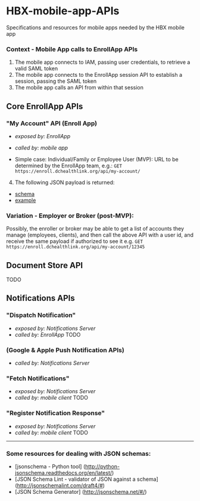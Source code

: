 # HBX-mobile-app-APIs
Specifications and resources for mobile apps needed by the HBX mobile app

### Context - Mobile App calls to EnrollApp APIs
1. The mobile app connects to IAM, passing user credentials, to retrieve a valid SAML token
2. The mobile app connects to the EnrollApp session API to establish a session, passing the SAML token
3. The mobile app calls an API from within that session

## Core EnrollApp APIs

### "My Account" API (Enroll App)
 * *exposed by: EnrollApp*
 * *called by: mobile app*

* Simple case: Individual/Family or Employee User (MVP):
URL to be determined by the EnrollApp team, e.g.: 
    `GET https://enroll.dchealthlink.org/api/my-account/`
4. The following JSON payload is returned:
  * [schema](enroll/my-account/response/schema.json)
  * [example](enroll/my-account/response/example.json)
  
### Variation - Employer or Broker (post-MVP):

Possibly, the enroller or broker may be able to get a list of accounts they manage (employees, clients), and then call the above API with a user id, and receive the same payload if authorized to see it
e.g. `GET https://enroll.dchealthlink.org/api/my-account/12345`

## Document Store API
TODO 

## Notifications APIs

### "Dispatch Notification"
 * *exposed by: Notifications Server*
 * *called by: EnrollApp*
TODO

### (Google & Apple Push Notification APIs)
* *called by: Notifications Server*

### "Fetch Notifications" 
* *exposed by: Notifications Server* 
* *called by: mobile client*
TODO

### "Register Notification Response"  
* *exposed by: Notifications Server*
* *called by: mobile client*
TODO

******

### Some resources for dealing with JSON schemas:
* [jsonschema - Python tool] (http://python-jsonschema.readthedocs.org/en/latest/)
* [JSON Schema Lint - validator of JSON against a schema] (http://jsonschemalint.com/draft4/#)
* [JSON Schema Generator] (http://jsonschema.net/#/)
